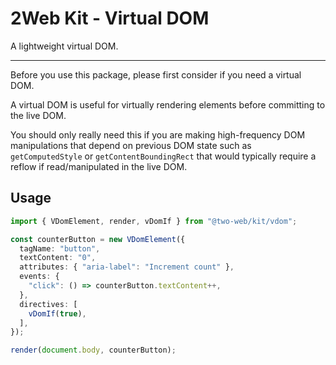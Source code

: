 # 2Web Kit - Virtual DOM

A lightweight virtual DOM.

---

Before you use this package, please first consider if you need a virtual DOM.

A virtual DOM is useful for virtually rendering elements before committing to
the live DOM.

You should only really need this if you are making high-frequency DOM
manipulations that depend on previous DOM state such as `getComputedStyle` or
`getContentBoundingRect` that would typically require a reflow if
read/manipulated in the live DOM.

## Usage

```ts
import { VDomElement, render, vDomIf } from "@two-web/kit/vdom";

const counterButton = new VDomElement({
  tagName: "button",
  textContent: "0",
  attributes: { "aria-label": "Increment count" },
  events: {
    "click": () => counterButton.textContent++,
  },
  directives: [
    vDomIf(true),
  ],
});

render(document.body, counterButton);
```

